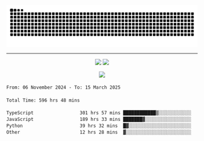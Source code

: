 <div align="center">
  <picture>
      <source
    media="(prefers-color-scheme: dark)"
      srcset="https://raw.githubusercontent.com/platane/snk/output/github-contribution-grid-snake-dark.svg"
      />
    <source
      media="(prefers-color-scheme: light)"
      srcset="https://raw.githubusercontent.com/xct007/xct007/output/github-contribution-grid-snake.svg"
      />
    <img
      alt="Snake"
      src="https://raw.githubusercontent.com/xct007/xct007/output/github-contribution-grid-snake.svg"
      />
  </picture>

</div>

___
<p align="center">
  <img src="https://readme-stats-blush-eta.vercel.app/api/top-langs/?username=xct007&layout=compact" />
  <img src="https://readme-stats-blush-eta.vercel.app/api?username=xct007&show_icons=true&theme=transparent&hide_title=true&include_all_commits=true" />
</p>

<p align="center">
  <img src="https://github-profile-trophy.vercel.app/?username=xct007&no-bg=true&rank=S,SS,SSS,A,AA,AAA,UNKNOWN,SECRET&row=3&title=-Followers,-Stars&margin-w=15&margin-h=15&column=2" />
</p>
<!--START_SECTION:waka-->

```txt
From: 06 November 2024 - To: 15 March 2025

Total Time: 596 hrs 48 mins

TypeScript                 301 hrs 57 mins ████████████▒░░░░░░░░░░░░   49.56 %
JavaScript                 189 hrs 33 mins ███████▓░░░░░░░░░░░░░░░░░   31.11 %
Python                     39 hrs 32 mins  █▓░░░░░░░░░░░░░░░░░░░░░░░   06.49 %
Other                      12 hrs 28 mins  ▓░░░░░░░░░░░░░░░░░░░░░░░░   02.05 %
```

<!--END_SECTION:waka-->
